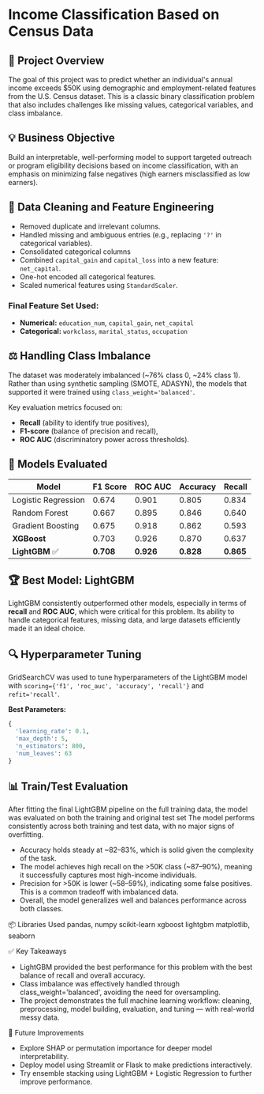 # Income Classification Based on Census Data

## 📖 Project Overview

The goal of this project was to predict whether an individual's annual income exceeds \$50K using demographic and employment-related features from the U.S. Census dataset. This is a classic binary classification problem that also includes challenges like missing values, categorical variables, and class imbalance.

## 💡 Business Objective

Build an interpretable, well-performing model to support targeted outreach or program eligibility decisions based on income classification, with an emphasis on minimizing false negatives (high earners misclassified as low earners).

## 🧼 Data Cleaning and Feature Engineering

- Removed duplicate and irrelevant columns.
- Handled missing and ambiguous entries (e.g., replacing `'?'` in categorical variables).
- Consolidated categorical columns 
- Combined `capital_gain` and `capital_loss` into a new feature: `net_capital`.
- One-hot encoded all categorical features.
- Scaled numerical features using `StandardScaler`.

### Final Feature Set Used:
- **Numerical:** `education_num`, `capital_gain`, `net_capital`
- **Categorical:** `workclass`, `marital_status`, `occupation`

## ⚖️ Handling Class Imbalance

The dataset was moderately imbalanced (~76% class 0, ~24% class 1). Rather than using synthetic sampling (SMOTE, ADASYN), the models that supported it were trained using `class_weight='balanced'`.

Key evaluation metrics focused on:
- **Recall** (ability to identify true positives),
- **F1-score** (balance of precision and recall),
- **ROC AUC** (discriminatory power across thresholds).

## 🤖 Models Evaluated

| Model                | F1 Score | ROC AUC | Accuracy | Recall |
|---------------------|----------|---------|----------|--------|
| Logistic Regression | 0.674    | 0.901   | 0.805    | 0.834  |
| Random Forest       | 0.667    | 0.895   | 0.846    | 0.640  |
| Gradient Boosting   | 0.675    | 0.918   | 0.862    | 0.593  |
| **XGBoost**         | 0.703    | 0.926   | 0.870    | 0.637  |
| **LightGBM** ✅      | **0.708**| **0.926**| **0.828**| **0.865**|

## 🏆 Best Model: LightGBM

LightGBM consistently outperformed other models, especially in terms of **recall** and **ROC AUC**, which were critical for this problem. Its ability to handle categorical features, missing data, and large datasets efficiently made it an ideal choice.

## 🔍 Hyperparameter Tuning

GridSearchCV was used to tune hyperparameters of the LightGBM model with `scoring={'f1', 'roc_auc', 'accuracy', 'recall'}` and `refit='recall'`.

**Best Parameters:**
```python
{
  'learning_rate': 0.1,
  'max_depth': 5,
  'n_estimators': 800,
  'num_leaves': 63
}
```
## 📊 Train/Test Evaluation
After fitting the final LightGBM pipeline on the full training data, the model was evaluated on both the training and original test set
The model performs consistently across both training and test data, with no major signs of overfitting.

* Accuracy holds steady at ~82–83%, which is solid given the complexity of the task.
* The model achieves high recall on the >50K class (~87–90%), meaning it successfully captures most high-income individuals.
* Precision for >50K is lower (~58–59%), indicating some false positives. This is a common tradeoff with imbalanced data.
* Overall, the model generalizes well and balances performance across both classes.

📦 Libraries Used
pandas, numpy
scikit-learn
xgboost
lightgbm
matplotlib, seaborn

✅ Key Takeaways
- LightGBM provided the best performance for this problem with the best balance of recall and overall accuracy.
- Class imbalance was effectively handled through class_weight='balanced', avoiding the need for oversampling.
- The project demonstrates the full machine learning workflow: cleaning, preprocessing, model building, evaluation, and tuning — with real-world messy data.

📁 Future Improvements
- Explore SHAP or permutation importance for deeper model interpretability.
- Deploy model using Streamlit or Flask to make predictions interactively.
- Try ensemble stacking using LightGBM + Logistic Regression to further improve performance.
